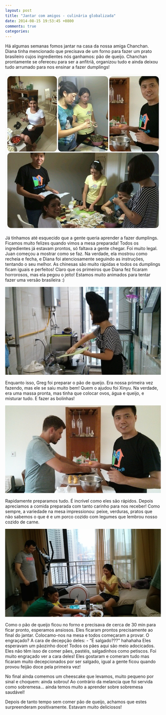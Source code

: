 ```yaml
---
layout: post
title: "Jantar com amigos - culinária globalizada"
date: 2014-08-15 19:53:45 +0800
comments: true
categories: 
---
```

Há algumas semanas fomos jantar na casa da nossa amiga Chanchan. Diana tinha mencionado que precisava de um forno para fazer um prato brasileiro cujos ingredientes nós ganhamos: pão de queijo. Chanchan prontamente se ofereceu para ser a anfitriã, organizou tudo e ainda deixou tudo arrumado para nos ensinar a fazer dumplings!

![Farra](/images/chanchan/farra.jpg)

Já tínhamos até esquecido que a gente queria aprender a fazer dumplings. Ficamos muito felizes quando vimos a mesa preparada! Todos os ingredientes já estavam prontos, só faltava a gente chegar. Foi muito legal. Juan começou a mostrar como se faz. Na verdade, ela mostrou como recheia e fecha, e Diana foi atenciosamente seguindo as instruções, tentando o seu melhor. As chinesas são muito rápidas e todos os dumplings ficam iguais e perfeitos! Claro que os primeiros que Diana fez ficaram horrorosos, mas ela pegou o jeito! Estamos muito animados para tentar fazer uma versão brasileira :)

![Cozinha chinesa](/images/chanchan/cozinha.jpg)

Enquanto isso, Greg foi preparar o pão de queijo. Era nossa primeira vez fazendo, mas ele se saiu muito bem! Quem o ajudou foi Xinyu. Na verdade, era uma massa pronta, mas tinha que colocar ovos, água e queijo, e misturar tudo. E fazer as bolinhas!

![Fazendo pão de queijo](/images/chanchan/paodequeijo.jpg)

Rapidamente preparamos tudo. É incrível como eles são rápidos. Depois apreciamos a comida preparada com tanto carinho para nos receber! Como sempre, a variedade na mesa impressionou: peixe, verduras, pratos que não sabemos o que é e um porco cozido com legumes que lembrou nosso cozido de carne.

![Na mesa](/images/chanchan/mesa.jpg)

Como o pão de queijo ficou no forno e precisava de cerca de 30 min para ficar pronto, esperamos ansiosos. Eles ficaram prontos precisamente ao final do jantar. Colocamo-nos na mesa e todos começaram a provar. O engraçado? A cara de decepção deles: - “É salgado???" hahahaha Eles esperavam um pãozinho doce! Todos os pães aqui são meio adocicados. Eles não têm isso de comer pães, pastéis, salgadinhos como petiscos. Foi muito engraçado ver a cara deles! Eles gostaram e comeram tudo mas ficaram muito decepcionados por ser salgado, igual a gente ficou quando provou feijão doce pela primeira vez!

No final ainda comemos um cheescake que levamos, muito pequeno por sinal e choquem: ainda sobrou! Ao contrário da melancia que foi servida como sobremesa… ainda temos muito a aprender sobre sobremesa saudável!

Depois de tanto tempo sem comer pão de queijo, achamos que estes surpreenderam positivamente. Estavam muito deliciosos!
